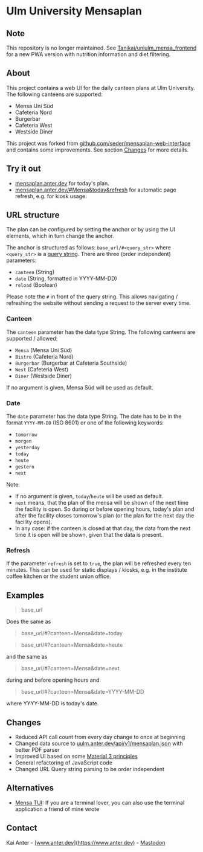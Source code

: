 # Ulm University Mensaplan

## Note

This repository is no longer maintained. See
[Tanikai/uniulm_mensa_frontend](https://github.com/Tanikai/uniulm_mensa_frontend/) for a new PWA version with
nutrition information and diet filtering.

## About

This project contains a web UI for the daily canteen plans at Ulm University. The following canteens are supported:

- Mensa Uni Süd
- Cafeteria Nord
- Burgerbar
- Cafeteria West
- Westside Diner

This project was forked from 
[github.com/seder/mensaplan-web-interface](https://github.com/seder/mensaplan-web-interface)
and contains some improvements. See section [Changes](#changes) for more details.

## Try it out

- [mensaplan.anter.dev](https://mensaplan2.anter.dev) for today's plan.
- [mensaplan.anter.dev/#Mensa&today&refresh](https://mensaplan2.anter.dev/#Mensa&today&refresh) for automatic page
  refresh, e.g. for kiosk usage.

## URL structure

The plan can be configured by setting the anchor or by using the UI elements, which in turn change the anchor.

The anchor is structured as follows: `base_url/#<query_str>` where `<query_str>` is
a [query string](https://en.wikipedia.org/wiki/Query_string). There are three (order independent) parameters:

- `canteen` (String)
- `date` (String, formatted in YYYY-MM-DD)
- `reload` (Boolean)

Please note the `#` in front of the query string. This allows navigating / refreshing the website without sending a
request to the server every time.

### Canteen

The `canteen` parameter has the data type String. The following canteens are supported / allowed:

- `Mensa` (Mensa Uni Süd)
- `Bistro` (Cafeteria Nord)
- `Burgerbar` (Burgerbar at Cafeteria Southside)
- `West` (Cafeteria West)
- `Diner` (Westside Diner)

If no argument is given, Mensa Süd will be used as default.

### Date

The `date` parameter has the data type String. The date has to be in the format `YYYY-MM-DD` (ISO 8601) or one of the
following keywords:

- `tomorrow`
- `morgen`
- `yesterday`
- `today`
- `heute`
- `gestern`
- `next`

Note:

- If no argument is given, `today`/`heute` will be used as default.
- `next` means, that the plan of the mensa will be shown of the next time the facility is open. So during or before
  opening hours, today's plan and after the facility closes tomorrow's plan (or the plan for the next day the facility
  opens). 
- In any case: if the canteen is closed at that day, the data from the next time it is open will be shown, given that
  the data is present.

### Refresh

If the parameter `refresh` is set to `true`, the plan will be refreshed every ten minutes. This can be used for static
displays / kiosks, e.g. in the institute coffee kitchen or the student union office.

## Examples

>base_url

Does the same as

>base_url/#?canteen=Mensa&date=today

>base_url/#?canteen=Mensa&date=heute

and the same as

>base_url/#?canteen=Mensa&date=next

during and before opening hours and

>base_url/#?canteen=Mensa&date=YYYY-MM-DD

where YYYY-MM-DD is today's date.

## Changes

- Reduced API call count from every day change to once at beginning
- Changed data source to [uulm.anter.dev/api/v1/mensaplan.json](https://uulm.anter.dev/api/v1/mensaplan.json) with better PDF parser
- Improved UI based on some [Material 3 principles](https://m3.material.io/)
- General refactoring of JavaScript code
- Changed URL Query string parsing to be order independent

## Alternatives

- [Mensa TUI](https://github.com/LukasPietzschmann/uulm-mensa-tui): If you are a terminal lover, you can also use the terminal application a friend of mine wrote

## Contact

Kai Anter - [www.anter.dev](https://www.anter.dev) - [Mastodon](https://hachyderm.io/@Tanikai)

